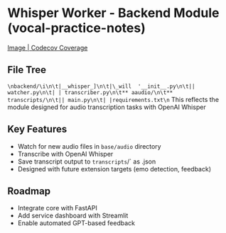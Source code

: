 # Whisper Worker - Backend Module (vocal-practice-notes)

[Image | Codecov Coverage](https://codecov.io/gh/hoon11/vocal-practice-notes/branch/develop/graph/badge.svg)

## File Tree

```\nbackend/\i️\n\t|__whisper_]\n\t|\_will  '__init__.py\n\t|| watcher.py\n\t| | transcriber.py\n\t** aaudio/\n\t** transcripts/\n\t|| main.py\n\t| |requirements.txt\n```
This reflects the module designed for audio transcription tasks with OpenAI Whisper

## Key Features

- Watch for new audio files in `base/audio` directory
- Transcribe with OpenAI Whisper
- Save transcript output to `transcripts`/` as .json
- Designed with future extension targets (emo detection, feedback)

## Roadmap

- Integrate core with FastAPI
- Add service dashboard with Streamlit
- Enable automated GPT-based feedback